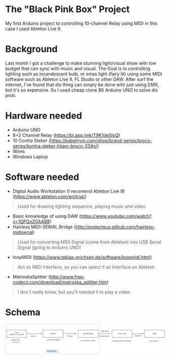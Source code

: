 # The "Black Pink Box" Project
My first Arduino project to controlling 10-channel Relay using MIDI in this case I used Ableton Live 9.

# Background 
Last month I got a challenge to make stunning light/visual show with low budget that can sync with music and visual. The Goal is to controlling lighting such as incandescent bulb, or xmas light (fairy lit) using some MIDI software such as Ableton Live 9, FL Studio or other DAW. After surf the internet, I've found that dis thing can simply be done with just using DMX, but it's so expensive. So I used cheap clone $6 Arduino UNO to solve dis prob.

# Hardware needed
- Arduino UNO
- 8+2 Channel Relay (https://bl.app.link/T9K1deSIsQ)
- 10 Contra Steker (https://kabelnym.com/shop/brand-series/broco-series/kontra-steker-hitam-broco-334n/)
- Wires
- Windows Laptop

# Software needed
- Digital Audio Workstation (I recomend Ableton Live 9) (https://www.ableton.com/en/trial/)
> Used for drawing lighting sequence, playing music and video
- Basic knowledge of using DAW (https://www.youtube.com/watch?v=1QPQoZGAA88)
- Hairless MIDI-SERIAL Bridge (http://projectgus.github.com/hairless-midiserial)
> Used for converting MIDI Signal (come from Ableton) into USB Serial Signal (going to Arduino UNO)
- loopMIDI (https://www.tobias-erichsen.de/software/loopmidi.html)
> Act as MIDI Interface, so you can select it as Interface on Ableton
- MatroskaSplitter (http://www.free-codecs.com/download/matroska_splitter.htm)
> I don't really know, but you'll needed it to play a video 

# Schema
<img src="https://raw.githubusercontent.com/elybin/Black-Pink-Box/master/process%20diagram%20The%20Black%20Pink%20Box%20(1).jpg">
